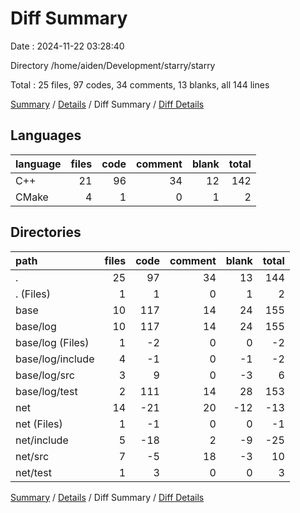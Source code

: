 # Diff Summary

Date : 2024-11-22 03:28:40

Directory /home/aiden/Development/starry/starry

Total : 25 files,  97 codes, 34 comments, 13 blanks, all 144 lines

[Summary](results.md) / [Details](details.md) / Diff Summary / [Diff Details](diff-details.md)

## Languages
| language | files | code | comment | blank | total |
| :--- | ---: | ---: | ---: | ---: | ---: |
| C++ | 21 | 96 | 34 | 12 | 142 |
| CMake | 4 | 1 | 0 | 1 | 2 |

## Directories
| path | files | code | comment | blank | total |
| :--- | ---: | ---: | ---: | ---: | ---: |
| . | 25 | 97 | 34 | 13 | 144 |
| . (Files) | 1 | 1 | 0 | 1 | 2 |
| base | 10 | 117 | 14 | 24 | 155 |
| base/log | 10 | 117 | 14 | 24 | 155 |
| base/log (Files) | 1 | -2 | 0 | 0 | -2 |
| base/log/include | 4 | -1 | 0 | -1 | -2 |
| base/log/src | 3 | 9 | 0 | -3 | 6 |
| base/log/test | 2 | 111 | 14 | 28 | 153 |
| net | 14 | -21 | 20 | -12 | -13 |
| net (Files) | 1 | -1 | 0 | 0 | -1 |
| net/include | 5 | -18 | 2 | -9 | -25 |
| net/src | 7 | -5 | 18 | -3 | 10 |
| net/test | 1 | 3 | 0 | 0 | 3 |

[Summary](results.md) / [Details](details.md) / Diff Summary / [Diff Details](diff-details.md)